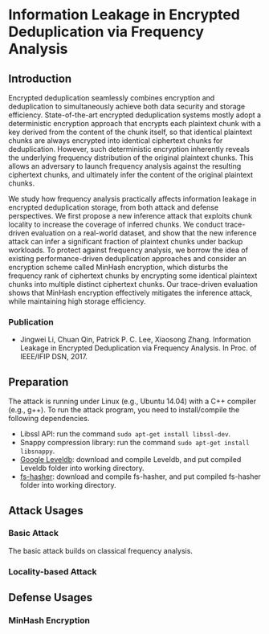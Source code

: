 # Information Leakage in Encrypted Deduplication via Frequency Analysis

## Introduction

Encrypted deduplication seamlessly combines encryption and deduplication to simultaneously achieve both data security and storage efficiency. State-of-the-art encrypted deduplication systems mostly adopt a deterministic encryption approach that encrypts each plaintext chunk with a key derived from the content of the chunk itself, so that identical plaintext chunks are always encrypted into identical ciphertext chunks for deduplication. However, such deterministic encryption inherently reveals the underlying frequency distribution of the original plaintext chunks. This allows an adversary to launch frequency analysis against the resulting ciphertext chunks, and ultimately infer the content of the original plaintext chunks.

We study how frequency analysis practically affects information leakage in encrypted deduplication storage, from both attack and defense perspectives. We first propose a new inference attack that exploits chunk locality to increase the coverage of inferred chunks. We conduct trace-driven evaluation on a real-world dataset, and show that the new inference attack can infer a significant fraction of plaintext chunks under backup workloads. To protect against frequency analysis, we borrow the idea of existing performance-driven deduplication approaches and consider an encryption scheme called MinHash encryption, which disturbs the frequency rank of ciphertext chunks by encrypting some identical plaintext chunks into multiple distinct ciphertext chunks. Our trace-driven evaluation shows that MinHash encryption effectively mitigates the inference attack, while maintaining high storage efficiency.

### Publication

- Jingwei Li, Chuan Qin, Patrick P. C. Lee, Xiaosong Zhang. Information Leakage in Encrypted Deduplication via Frequency Analysis. In Proc. of IEEE/IFIP DSN, 2017.

## Preparation 

The attack is running under Linux (e.g., Ubuntu 14.04) with a C++ compiler (e.g., g++). To run the attack program, you need to install/compile the following dependencies. 

- Libssl API: run the command `sudo apt-get install libssl-dev`.
- Snappy compression library: run the command `sudo apt-get install libsnappy`.
- [Google Leveldb](https://github.com/google/leveldb): download and compile Leveldb, and put compiled Leveldb folder into working directory. 
- [fs-hasher](http://tracer.filesystems.org/fs-hasher-0.9.4.tar.gz): download and compile fs-hasher, and put compiled fs-hasher folder into working directory. 

## Attack Usages

### Basic Attack

The basic attack builds on classical frequency analysis.

### Locality-based Attack

## Defense Usages

### MinHash Encryption
